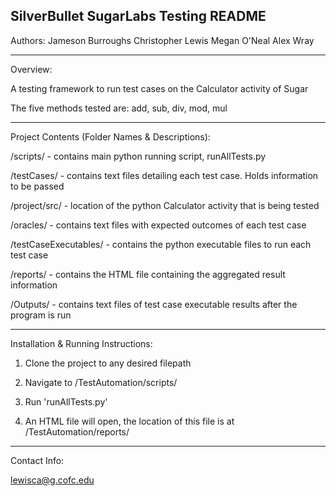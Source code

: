 SilverBullet SugarLabs Testing README
-------------------------------------
Authors:
Jameson Burroughs
Christopher Lewis
Megan O'Neal
Alex Wray

-------------------------------------

Overview:

A testing framework to run test cases on the Calculator activity of Sugar

The five methods tested are: add, sub, div, mod, mul

-------------------------------------

Project Contents (Folder Names & Descriptions):

/scripts/ - contains main python running script, runAllTests.py

/testCases/ - contains text files detailing each test case. Holds information to be passed

/project/src/ - location of the python Calculator activity that is being tested

/oracles/ - contains text files with expected outcomes of each test case

/testCaseExecutables/ - contains the python executable files to run each test case

/reports/ - contains the HTML file containing the aggregated result information

/Outputs/ - contains text files of test case executable results after the program is run

-------------------------------------

Installation & Running Instructions:

1. Clone the project to any desired filepath

2. Navigate to /TestAutomation/scripts/

3. Run 'runAllTests.py'

4. An HTML file will open, the location of this file is at /TestAutomation/reports/

-------------------------------------

Contact Info:

lewisca@g.cofc.edu
